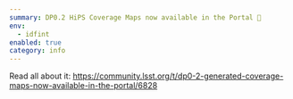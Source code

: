 ```yaml
---
summary: DP0.2 HiPS Coverage Maps now available in the Portal 🎉 
env:
  - idfint
enabled: true
category: info
---
```


Read all about it: https://community.lsst.org/t/dp0-2-generated-coverage-maps-now-available-in-the-portal/6828
